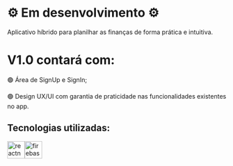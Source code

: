 <h1>⚙️ Em desenvolvimento ⚙️</h1>
<p>Aplicativo híbrido para planilhar as finanças de forma prática e intuitiva.</p>
<h1 align="left">V1.0 contará com:</h1>
<p align="left">🟢 Área de SignUp e SignIn;</p>
<p align="left">🟢 Design UX/UI com garantia de praticidade nas funcionalidades existentes no app.</p>
<h2 align="left">Tecnologias utilizadas:</h2>
<p align="left"><a href="https://reactnative.dev/" target="_blank" rel="noreferrer"> <img src="https://reactnative.dev/img/header_logo.svg" alt="reactnative" width="40" height="40"/></a><a href="https://firebase.google.com/" target="_blank" rel="noreferrer"><img src="https://www.vectorlogo.zone/logos/firebase/firebase-icon.svg" alt="firebase" width="40" height="40"/></a></p>

